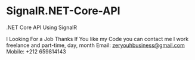# SignalR.NET-Core-API
 .NET Core API Using SignalR
 
I Looking For a Job Thanks If You like my Code you can contact me
I work freelance and part-time, day, month
Email: zeryouhbusiness@gmail.com
Mobile: +212 659814143
